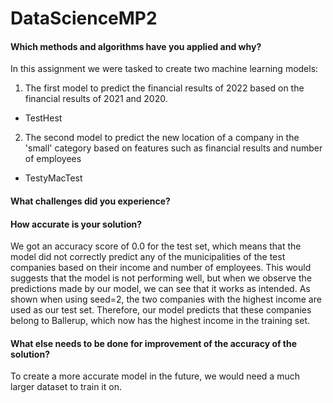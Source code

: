 # DataScienceMP2

#### Which methods and algorithms have you applied and why?
In this assignment we were tasked to create two machine learning models:

1. The first model to predict the financial results of 2022 based on the financial results of 2021 and 2020.
- TestHest

2. The second model to predict the new location of a company in the 'small' category based on features such as financial results and number of employees
- TestyMacTest

#### What challenges did you experience?

#### How accurate is your solution?

We got an accuracy score of 0.0 for the test set, which means that the model did not correctly predict any of the municipalities of the test companies based on their income and number of employees. This would suggests that the model is not performing well, but when we observe the predictions made by our model, we can see that it works as intended. As shown when using seed=2, the two companies with the highest income are used as our test set. Therefore, our model predicts that these companies belong to Ballerup, which now has the highest income in the training set.

#### What else needs to be done for improvement of the accuracy of the solution?

To create a more accurate model in the future, we would need a much larger dataset to train it on.
